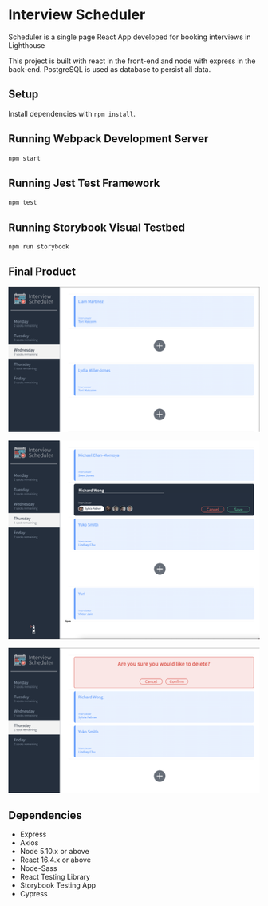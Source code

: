 # Interview Scheduler
Scheduler is a single page React App developed for booking interviews in Lighthouse

This project is built with react in the front-end and node with express in the back-end. PostgreSQL is used as database to persist all data. 

## Setup

Install dependencies with `npm install`.

## Running Webpack Development Server

```sh
npm start
```

## Running Jest Test Framework

```sh
npm test
```

## Running Storybook Visual Testbed

```sh
npm run storybook
```

## Final Product

!["Screenshot of App Main Page"](https://github.com/lateefazeez/scheduler/blob/master/docs/App%20Main%20page.png?raw=true)

!["Screenshot of creating an appointment"](https://github.com/lateefazeez/scheduler/blob/master/docs/Creating%20A%20new%20Appointment.png?raw=true)

!["Screenshot of Deleting an appointment"](https://github.com/lateefazeez/scheduler/blob/master/docs/Deleting%20An%20Appointment.png?raw=true)

## Dependencies

- Express
- Axios
- Node 5.10.x or above
- React 16.4.x or above
- Node-Sass
- React Testing Library
- Storybook Testing App
- Cypress
